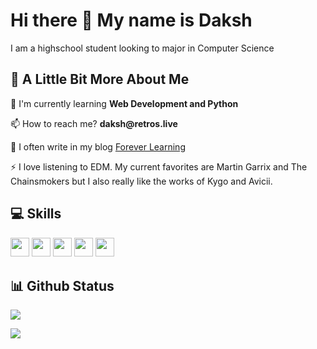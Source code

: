 
<!--
**Daksh-T/Daksh-T** is a ✨ _special_ ✨ repository because its `README.md` (this file) appears on your GitHub profile.

Here are some ideas to get you started:

- 🔭 I’m currently working on ...
- 🌱 I’m currently learning ...
- 👯 I’m looking to collaborate on ...
- 🤔 I’m looking for help with ...
- 💬 Ask me about ...
- 📫 How to reach me: ...
- 😄 Pronouns: ...
- ⚡ Fun fact: ...
-->
# Hi there 👋 My name is Daksh

I am a highschool student looking to major in Computer Science

## 💫 A Little Bit More About Me
<p>🌱 I'm currently learning <b>Web Development and Python</b></p>
<p>📫 How to reach me? <b>daksh@retros.live</b></p>
<p>📰 I often write in my blog <a href="https://daksh.page">Forever Learning</a></p>
<p>⚡ I love listening to EDM. My current favorites are Martin Garrix and The Chainsmokers but I also really like the works of Kygo and Avicii.</p>

## 💻 Skills
<p>
<img src="https://img.shields.io/badge/python-3670A0?style=for-the-badge&logo=python&logoColor=ffdd54" style="margin-bottom: 4px;" height="30px">
<img src="https://img.shields.io/badge/html5-%23E34F26.svg?style=for-the-badge&logo=html5&logoColor=white" style="margin-bottom: 4px;" height="30px">
<img src="https://img.shields.io/badge/css3-%231572B6.svg?style=for-the-badge&logo=css3&logoColor=white" style="margin-bottom: 4px;" height="30px">
<img src="https://img.shields.io/badge/git-%23F05033.svg?style=for-the-badge&logo=git&logoColor=white" style="margin-bottom: 4px;" height="30px">
<img src="https://img.shields.io/badge/Linux-FCC624?style=for-the-badge&logo=linux&logoColor=black" style="margin-bottom: 4px;" height="30px">
</p>


## 📊 Github Status

<p><img src="https://github-readme-stats.vercel.app/api?username=Daksh-T&show_icons=true"><p>

<p><img src="https://github-readme-streak-stats.herokuapp.com/?user=Daksh-T"><p>
